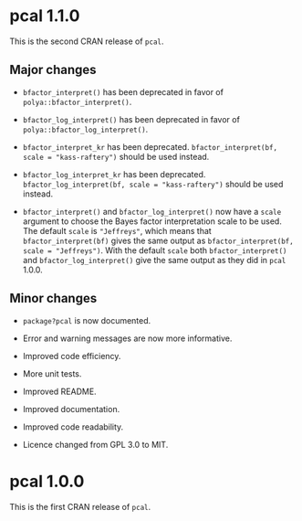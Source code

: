 
# pcal 1.1.0

This is the second CRAN release of `pcal`. 

## Major changes 

* `bfactor_interpret()` has been deprecated in favor of `polya::bfactor_interpret()`.

* `bfactor_log_interpret()` has been deprecated in favor of `polya::bfactor_log_interpret()`.

* `bfactor_interpret_kr` has been deprecated. `bfactor_interpret(bf, scale = "kass-raftery")` should be used instead.

* `bfactor_log_interpret_kr` has been deprecated. `bfactor_log_interpret(bf, scale = "kass-raftery")` should be used instead.

* `bfactor_interpret()` and `bfactor_log_interpret()` now have a `scale` argument to choose the Bayes factor interpretation scale to be used. The default `scale` is `"Jeffreys"`, which means that `bfactor_interpret(bf)` gives the same output as `bfactor_interpret(bf, scale = "Jeffreys")`. With the default `scale` both `bfactor_interpret()` and `bfactor_log_interpret()`  give the same output as they did in `pcal` 1.0.0.

## Minor changes

* `package?pcal` is now documented.

* Error and warning messages are now more informative.

* Improved code efficiency. 

* More unit tests.

* Improved README.

* Improved documentation.

* Improved code readability.

* Licence changed from GPL 3.0 to MIT.

# pcal 1.0.0

This is the first CRAN release of `pcal`.






